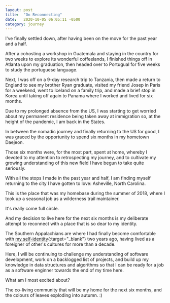 ```yaml
---
layout: post
title:  "On Reconnecting"
date:   2020-10-05 06:05:11 -0500
category: journey
---
```


I've finally settled down, after having been on the move for the past year and a half. 

After a cohosting a workshop in Guatemala and staying in the country for two weeks to explore its wonderful coffeelands, I finished things off in Atlanta upon my graduation, then headed over to Portugual for five weeks to study the portuguese language. 

Next, I was off on a 9-day research trip to Tanzania, then made a return to England to see my brother Ryan graduate, visited my friend Josep in Paris for a weekend, went to Iceland on a family trip, and made a brief stop in Korea until taking off again to Panama where I worked and lived for six months.  

Due to my prolonged absence from the US, I was starting to get worried about my permanent residence being taken away at immigration so, at the height of the pandemic, I am back in the States. 

In between the nomadic journey and finally returning to the US for good, I was graced by the opportunity to spend six months in my hometown Daejeon. 

Those six months were, for the most part, spent at home, whereby I devoted to my attention to retrospecting my journey, and to cultivate my growing understanding of this new field I have begun to take quite seriously. 

With all the stops I made in the past year and half, I am finding myself returning to the city I have gotten to love: Asheville, North Carolina. 

This is the place that was my homebase during the summer of 2018, where I took up a seasonal job as a wilderness trail maintainer.

It's really come full circle. 

And my decision to live here for the next six months is my deliberate attempt to reconnect with a place that is so dear to my identity. 

The Southern Appalachians are where I had finally become comfortable with [my self-identity](https://www.facebook.com/photo.php?fbid=1752903158112310&set=t.100001779277141&type=3){:target="_blank"} two years ago, having lived as a foreigner of other's cultures for more than a decade. 

Here, I will be continuing to challenge my understanding of software development, work on a backlogged list of projects, and build up my knowledge in data structures and algorithms so that I can be ready for a job as a software enginner towards the end of my time here. 

What am I most excited about? 

The co-living community that will be my home for the next six months, and the colours of leaves exploding into autumn. :)

